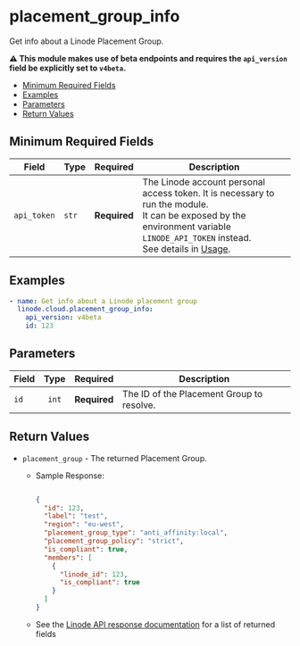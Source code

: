 # placement_group_info

Get info about a Linode Placement Group.

**:warning: This module makes use of beta endpoints and requires the `api_version` field be explicitly set to `v4beta`.**

- [Minimum Required Fields](#minimum-required-fields)
- [Examples](#examples)
- [Parameters](#parameters)
- [Return Values](#return-values)

## Minimum Required Fields
| Field       | Type  | Required     | Description                                                                                                                                                                                                              |
|-------------|-------|--------------|--------------------------------------------------------------------------------------------------------------------------------------------------------------------------------------------------------------------------|
| `api_token` | `str` | **Required** | The Linode account personal access token. It is necessary to run the module. <br/>It can be exposed by the environment variable `LINODE_API_TOKEN` instead. <br/>See details in [Usage](https://github.com/linode/ansible_linode?tab=readme-ov-file#usage). |

## Examples

```yaml
- name: Get info about a Linode placement group
  linode.cloud.placement_group_info: 
    api_version: v4beta
    id: 123

```


## Parameters

| Field     | Type | Required | Description                                                                  |
|-----------|------|----------|------------------------------------------------------------------------------|
| `id` | <center>`int`</center> | <center>**Required**</center> | The ID of the Placement Group to resolve.   |

## Return Values

- `placement_group` - The returned Placement Group.

    - Sample Response:
        ```json
        
        {
          "id": 123,
          "label": "test",
          "region": "eu-west",
          "placement_group_type": "anti_affinity:local",
          "placement_group_policy": "strict",
          "is_compliant": true,
          "members": [
            {
              "linode_id": 123,
              "is_compliant": true
            }
          ]
        }
        
        ```
    - See the [Linode API response documentation](TBD) for a list of returned fields


